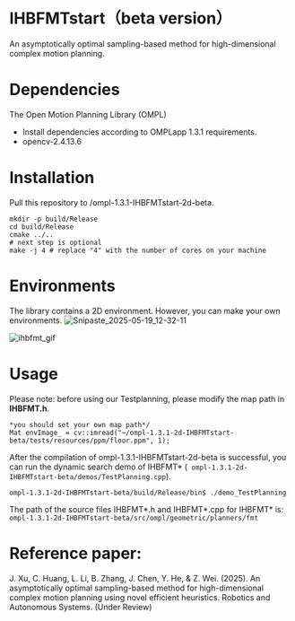 # IHBFMTstart（beta version）
An asymptotically optimal sampling-based method for high-dimensional complex motion planning.
# Dependencies
The Open Motion Planning Library (OMPL) 
* Install dependencies according to OMPLapp 1.3.1 requirements.
* opencv-2.4.13.6
# Installation
Pull this repository to /ompl-1.3.1-IHBFMTstart-2d-beta.
```
mkdir -p build/Release
cd build/Release
cmake ../..
# next step is optional
make -j 4 # replace "4" with the number of cores on your machine
```
# Environments
The library contains a 2D environment. However, you can make your own environments.
![Snipaste_2025-05-19_12-32-11](https://github.com/user-attachments/assets/07b7f216-46b4-4953-8f6a-b3c15e035910)

![ihbfmt_gif](https://github.com/user-attachments/assets/e7ceb97f-b1a9-4285-a38a-1c01aff35d82)


# Usage
Please note: before using our Testplanning, please modify the map path in **IHBFMT.h**.
```
*you should set your own map path*/
Mat envImage_ = cv::imread("~/ompl-1.3.1-2d-IHBFMTstart-beta/tests/resources/ppm/floor.ppm", 1);
```
After the compilation of ompl-1.3.1-IHBFMTstart-2d-beta is successful, you can run the dynamic search demo of IHBFMT* (``` ompl-1.3.1-2d-IHBFMTstart-beta/demos/TestPlanning.cpp```).
```
ompl-1.3.1-2d-IHBFMTstart-beta/build/Release/bin$ ./demo_TestPlanning
```
The path of the source files IHBFMT*.h and IHBFMT*.cpp for IHBFMT* is:
```ompl-1.3.1-2d-IHBFMTstart-beta/src/ompl/geometric/planners/fmt```

# Reference paper: 
J. Xu, C. Huang, L. Li, B. Zhang, J. Chen, Y. He, & Z. Wei. (2025). An asymptotically optimal sampling-based method for high-dimensional complex motion planning using novel efficient heuristics. Robotics and Autonomous Systems. (Under Review)
